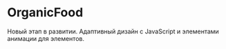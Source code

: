 # OrganicFood

Новый этап в развитии. Адаптивный дизайн с JavaScript и элементами анимации для элементов.